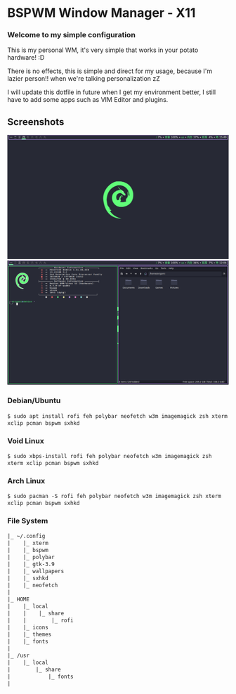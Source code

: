 # BSPWM Window Manager - X11 

### Welcome to my simple configuration
This is my personal WM, it's very simple that works in your potato hardware! :D

There is no effects, this is simple and direct for my usage, because I'm lazier person!! when we're talking personalization zZ

I will update this dotfile in future when I get my environment better, I still have to add some apps such as VIM Editor and plugins.

## Screenshots
<img src="https://github.com/neo-gnu/bspwm-simple-dotfiles/blob/main/screenshot/2025-08-01_1366x768_002.png">
<img src="https://github.com/neo-gnu/bspwm-simple-dotfiles/blob/main/screenshot/2025-08-01_1366x768_000.png">

### Debian/Ubuntu
```
$ sudo apt install rofi feh polybar neofetch w3m imagemagick zsh xterm xclip pcman bspwm sxhkd
```
### Void Linux
```
$ sudo xbps-install rofi feh polybar neofetch w3m imagemagick zsh xterm xclip pcman bspwm sxhkd
```
### Arch Linux
```
$ sudo pacman -S rofi feh polybar neofetch w3m imagemagick zsh xterm xclip pcman bspwm sxhkd
```

### File System
```
|_ ~/.config
|    |_ xterm
|    |_ bspwm
|    |_ polybar
|    |_ gtk-3.9
|    |_ wallpapers
|    |_ sxhkd
|    |_ neofetch
|
|_ HOME
|    |_ local
|    |    |_ share
|    |        |_ rofi
|    |_ icons
|    |_ themes
|    |_ fonts
|
|_ /usr
|    |_ local
|        |_ share
|            |_ fonts
|
```
